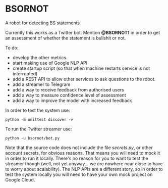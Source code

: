 # BSORNOT
A robot for detecting BS statements

Currently this works as a Twitter bot. Mention **@BSORNOT1** in order to get an
assessment of whether the statement is bullshit or not.

To do:

- develop the other metrics
- start making use of Google NLP API
- create startup script (so that when machine restarts service is not interrupted)
- add a REST API to allow other services to ask questions to
the robot.
- add a streamer to Telegram
- add a way to receive feedback from authorised users
- add a way to measure confidence level of assessment
- add a way to improve the model with increased feedback

In order to test the system use:

```
python -m unittest discover -v
```

To run the Twitter streamer use:

```
python -u bsornot/bot.py
```

Note that the source code does not include the file *secrets.py*, or other account secrets, for obvious reasons. That means you will need to mock it in order to run it locally. There's no reason for you to want to test the streamer though (well, not yet anyway... we are nowhere near close to have to worry about scalability). The NLP APIs are a different story, so in order to test the system locally you will need to have your own mock project on Google Cloud.
